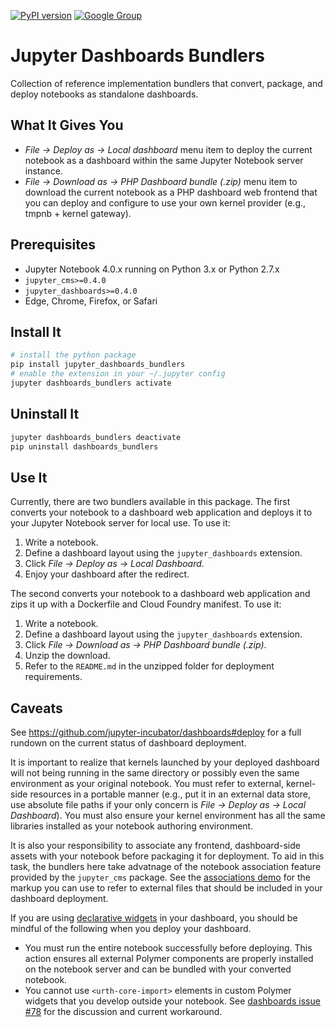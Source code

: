 [![PyPI version](https://badge.fury.io/py/jupyter_dashboards_bundlers.svg)](https://badge.fury.io/py/jupyter_dashboards_bundlers) [![Google Group](https://img.shields.io/badge/-Google%20Group-lightgrey.svg)](https://groups.google.com/forum/#!forum/jupyter)

# Jupyter Dashboards Bundlers

Collection of reference implementation bundlers that convert, package, and deploy notebooks as standalone dashboards.

## What It Gives You

* *File &rarr; Deploy as &rarr; Local dashboard* menu item to deploy the current notebook as a dashboard within the same Jupyter Notebook server instance.
* *File &rarr; Download as &rarr; PHP Dashboard bundle (.zip)* menu item to download the current notebook as a PHP dashboard web frontend that you can deploy and configure to use your own kernel provider (e.g., tmpnb + kernel gateway).

## Prerequisites

* Jupyter Notebook 4.0.x running on Python 3.x or Python 2.7.x
* `jupyter_cms>=0.4.0`
* `jupyter_dashboards>=0.4.0`
* Edge, Chrome, Firefox, or Safari

## Install It

```bash
# install the python package
pip install jupyter_dashboards_bundlers
# enable the extension in your ~/.jupyter config
jupyter dashboards_bundlers activate
```

## Uninstall It

```bash
jupyter dashboards_bundlers deactivate
pip uninstall dashboards_bundlers
```

## Use It

Currently, there are two bundlers available in this package. The first converts your notebook to a dashboard web application and deploys it to your Jupyter Notebook server for local use. To use it:

1. Write a notebook.
2. Define a dashboard layout using the `jupyter_dashboards` extension.
3. Click *File &rarr; Deploy as &rarr; Local Dashboard*.
4. Enjoy your dashboard after the redirect.

The second converts your notebook to a dashboard web application and zips it up with a Dockerfile and Cloud Foundry manifest. To use it:

1. Write a notebook.
2. Define a dashboard layout using the `jupyter_dashboards` extension.
3. Click *File &rarr; Download as &rarr; PHP Dashboard bundle (.zip)*.
4. Unzip the download.
5. Refer to the `README.md` in the unzipped folder for deployment requirements.

## Caveats

See https://github.com/jupyter-incubator/dashboards#deploy for a full rundown on the current status of dashboard deployment.

It is important to realize that kernels launched by your deployed dashboard will not being running in the same directory or possibly even the same environment as your original notebook. You must refer to external, kernel-side resources in a portable manner (e.g., put it in an external data store, use absolute file paths if your only concern is *File &rarr; Deploy as &rarr; Local Dashboard*). You must also ensure your kernel environment has all the same libraries installed as your notebook authoring environment.

It is also your responsibility to associate any frontend, dashboard-side assets with your notebook before packaging it for deployment. To aid in this task, the bundlers here take advatnage of the notebook association feature provided by the `jupyter_cms` package. See the [associations demo](https://github.com/jupyter-incubator/contentmanagement/) for the markup you can use to refer to external files that should be included in your dashboard deployment.

If you are using [declarative widgets](https://github.com/jupyter-incubator/declarativewidgets) in your dashboard, you should be mindful of the following when you deploy your dashboard.

* You must run the entire notebook successfully before deploying. This action ensures all external Polymer components are properly installed on the notebook server and can be bundled with your converted notebook.
* You cannot use `<urth-core-import>` elements in custom Polymer widgets that you develop outside your notebook. See [dashboards issue #78](https://github.com/jupyter-incubator/dashboards/issues/78) for the discussion and current workaround.
